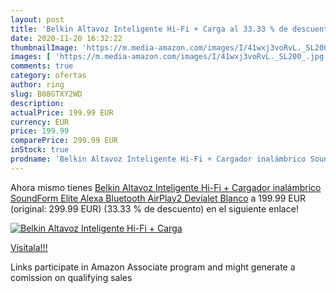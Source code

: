 ```yaml
---
layout: post
title: 'Belkin Altavoz Inteligente Hi-Fi + Carga al 33.33 % de descuento'
date: 2020-11-20 16:32:22
thumbnailImage: 'https://m.media-amazon.com/images/I/41wxj3voRvL._SL200_.jpg'
images: [ 'https://m.media-amazon.com/images/I/41wxj3voRvL._SL200_.jpg' ]
comments: true
category: ofertas
author: ring
slug: B08GTXY2WD
description:
actualPrice: 199.99 EUR
currency: EUR
price: 199.99
comparePrice: 299.99 EUR
inStock: true
prodname: 'Belkin Altavoz Inteligente Hi-Fi + Cargador inalámbrico SoundForm Elite  Alexa  Bluetooth  AirPlay2  Devialet   Blanco'
---
```


Ahora mismo tienes [Belkin Altavoz Inteligente Hi-Fi + Cargador inalámbrico SoundForm Elite  Alexa  Bluetooth  AirPlay2  Devialet   Blanco](https://www.amazon.es/dp/B08GTXY2WD/?tag=tolees-21) a 199.99 EUR (original: 299.99 EUR) (33.33 %  de descuento) en el siguiente enlace!

[![Belkin Altavoz Inteligente Hi-Fi + Carga](https://m.media-amazon.com/images/I/41wxj3voRvL._SL200_.jpg)](https://www.amazon.es/dp/B08GTXY2WD/?tag=tolees-21)

[Visítala!!!](https://www.amazon.es/dp/B08GTXY2WD/?tag=tolees-21)

Links participate in Amazon Associate program and might generate a comission on qualifying sales
